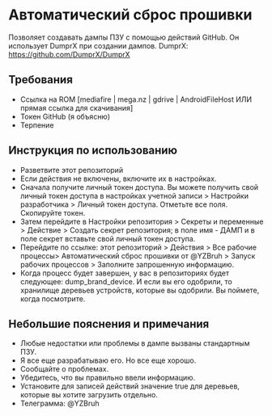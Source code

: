 # Автоматический сброс прошивки
Позволяет создавать дампы ПЗУ с помощью действий GitHub. Он использует DumprX при создании дампов. DumprX: https://github.com/DumprX/DumprX

## Требования
- Ссылка на ROM [mediafire | mega.nz | gdrive | AndroidFileHost ИЛИ прямая ссылка для скачивания]
- Токен GitHub (я объясню)
- Терпение

## Инструкция по использованию
- Разветвите этот репозиторий
- Если действия не включены, включите их в настройках.
- Сначала получите личный токен доступа. Вы можете получить свой личный токен доступа в настройках учетной записи > Настройки разработчика > Личный токен доступа. Отметьте все поля. Скопируйте токен.
- Затем перейдите в Настройки репозитория > Секреты и переменные > Действие > Создать секрет репозитория; в поле имя - ДАМП и в поле секрет вставьте свой личный токен доступа.
- Перейдите по ссылке: этот репозиторий > Действия > Все рабочие процессы> Автоматический сброс прошивки от @YZBruh > Запуск рабочих процессов > Заполните запрошенную информацию.
- Когда процесс будет завершен, у вас в репозиториях будет следующее: dump_brand_device. И если вы его одобрили, то хранилище деревьев устройств, которые вы одобрили. Вы поймете, когда посмотрите.

## Небольшие пояснения и примечания
- Любые недостатки или проблемы в дампе вызваны стандартным ПЗУ.
- Я все еще разрабатываю его. Но все еще хорошо.
- Сообщайте о проблемах.
- Убедитесь, что вы правильно ввели информацию.
- Установите для записей действий значение true для деревьев, которые вы хотите загрузить отдельно.
- Телеграмма: @YZBruh
